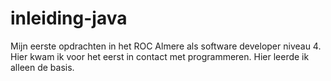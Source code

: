 # inleiding-java

Mijn eerste opdrachten in het ROC Almere als software developer niveau 4. Hier kwam ik voor het eerst in contact met programmeren. Hier leerde ik alleen de basis.
